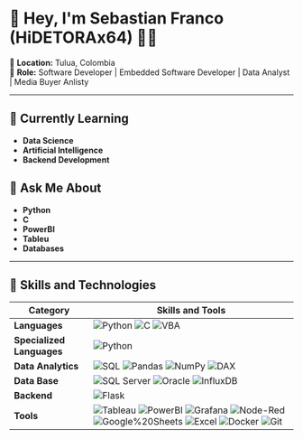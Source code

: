 # 👋 Hey, I'm Sebastian Franco (HiDETORAx64) 👨‍💻

📍 **Location:** Tulua, Colombia  
💼 **Role:** Software Developer | Embedded Software Developer | Data Analyst | Media Buyer Anlisty

---

## 🌱 Currently Learning
- **Data Science**
- **Artificial Intelligence**
- **Backend Development**

## 💬 Ask Me About
- **Python**
- **C**
- **PowerBI**
- **Tableu**  
- **Databases**  

---

## 🔧 Skills and Technologies

| Category                   | Skills and Tools                                                                            |
|----------------------------|---------------------------------------------------------------------------------------------|
| **Languages**              | ![Python](https://img.shields.io/badge/Python-3776AB?style=flat&logo=python&logoColor=white) ![C](https://img.shields.io/badge/C-A8B9CC?logo=C&logoColor=white) ![VBA](https://img.shields.io/badge/Visual%20Basic%20for%20Applications-949494?logo=VBA) |
| **Specialized Languages**  | ![Python](https://img.shields.io/badge/Python-3776AB?style=flat&logo=python&logoColor=white) |
| **Data Analytics**                   | ![SQL](https://img.shields.io/badge/SQL-4479A1?style=flat&logo=postgresql&logoColor=white)  ![Pandas](https://img.shields.io/badge/Pandas-150458?style=flat&logo=pandas&logoColor=white) ![NumPy](https://img.shields.io/badge/NumPy-013243?style=flat&logo=numpy&logoColor=white) ![DAX](https://img.shields.io/badge/DAX-949494?logo=DAX) |
| **Data Base**                     | ![SQL Server](https://img.shields.io/badge/SQL%20Server-CC2927?style=flat&logo=microsoft-sql-server&logoColor=white) ![Oracle](https://img.shields.io/badge/Oracle-F80000?style=flat&logo=oracle&logoColor=black) ![InfluxDB](https://img.shields.io/badge/InfluxDB-22ADF6?style=flat&logo=InfluxDB&logoColor=white)  |
| **Backend**                | ![Flask](https://img.shields.io/badge/Flask-000000?style=flat&logo=flask&logoColor=white) |
| **Tools**                  |  ![Tableau](https://img.shields.io/badge/Tableau-E97627?style=flat&logo=Tableau&logoColor=white) ![PowerBI](https://img.shields.io/badge/PowerBI-F2C811?style=flat&logo=Power%20BI&logoColor=white) ![Grafana](https://img.shields.io/badge/Grafana-F2F4F9?style=flat&logo=grafana&logoColor=orange&labelColor=F2F4F9)  ![Node-Red](https://img.shields.io/badge/Node--Red-8F0000?style=flat&logo=nodered&logoColor=white) ![Google%20Sheets](https://img.shields.io/badge/Google%20Sheets-34A853?style=flat&logo=google-sheets&logoColor=white)  ![Excel](https://img.shields.io/badge/Microsoft_Excel-217346?style=flat&logo=microsoft-excel&logoColor=white) ![Docker](https://img.shields.io/badge/Docker-2496ED?style=flat&logo=docker&logoColor=white) ![Git](https://img.shields.io/badge/Git-F05032?style=flat&logo=git&logoColor=white) |
